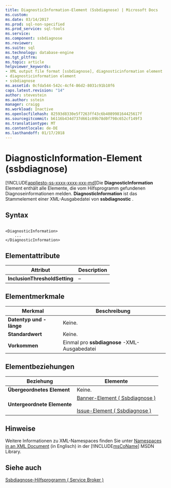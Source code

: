 ```yaml
---
title: DiagnosticInformation-Element (Ssbdiagnose) | Microsoft Docs
ms.custom: 
ms.date: 03/14/2017
ms.prod: sql-non-specified
ms.prod_service: sql-tools
ms.service: 
ms.component: ssbdiagnose
ms.reviewer: 
ms.suite: sql
ms.technology: database-engine
ms.tgt_pltfrm: 
ms.topic: article
helpviewer_keywords:
- XML output file format [ssbdiagnose], diagnosticinformation element
- diagnosticinformation element
- ssbdiagnose
ms.assetid: 0cfda544-542c-4cf4-86d2-8031c91b10f6
caps.latest.revision: "14"
author: stevestein
ms.author: sstein
manager: craigg
ms.workload: Inactive
ms.openlocfilehash: 82593d8330e5f7263ff43c6b408998164425617f
ms.sourcegitcommit: b6116b434d737d661c09b78d0f798c652cf149f3
ms.translationtype: MT
ms.contentlocale: de-DE
ms.lasthandoff: 01/17/2018
---
```

# <a name="diagnosticinformation-element-ssbdiagnose"></a>DiagnosticInformation-Element (ssbdiagnose)
[!INCLUDE[appliesto-ss-xxxx-xxxx-xxx-md](../../includes/appliesto-ss-xxxx-xxxx-xxx-md.md)]Die **DiagnosticInformation** Element enthält alle Elemente, die vom Hilfsprogramm gefundenen Diagnoseinformationen melden. **DiagnosticInformation** ist das Stammelement einer XML-Ausgabedatei von **ssbdiagnostic** .  
  
## <a name="syntax"></a>Syntax  
  
```  
  
<DiagnosticInformation>   
    ...   
</DiagnosticInformation>  
```  
  
## <a name="element-attributes"></a>Elementattribute  
  
|Attribut|Description|  
|---------------|-----------------|  
|**InclusionThresholdSetting**|–|  
  
## <a name="element-characteristics"></a>Elementmerkmale  
  
|Merkmal|Beschreibung|  
|--------------------|-----------------|  
|**Datentyp und -länge**|Keine.|  
|**Standardwert**|Keine.|  
|**Vorkommen**|Einmal pro **ssbdiagnose** -XML-Ausgabedatei|  
  
## <a name="element-relationships"></a>Elementbeziehungen  
  
|Beziehung|Elemente|  
|------------------|--------------|  
|**Übergeordnetes Element**|Keine.|  
|**Untergeordnete Elemente**|[Banner-Element &#40; Ssbdiagnose &#41;](../../tools/ssbdiagnose/banner-element-ssbdiagnose.md)<br /><br /> [Issue-Element &#40; Ssbdiagnose &#41;](../../tools/ssbdiagnose/issue-element-ssbdiagnose.md)|  
  
## <a name="remarks"></a>Hinweise  
 Weitere Informationen zu XML-Namespaces finden Sie unter [Namespaces in an XML Document](http://go.microsoft.com/fwlink/?LinkId=7341) (in Englisch) in der [!INCLUDE[msCoName](../../includes/msconame-md.md)] MSDN Library.  
  
## <a name="see-also"></a>Siehe auch  
 [Ssbdiagnose-Hilfsprogramm &#40; Service Broker &#41;](../../tools/ssbdiagnose/ssbdiagnose-utility-service-broker.md)  
  
  
